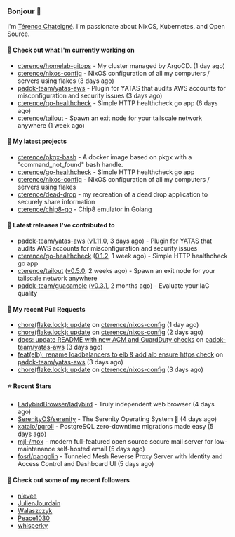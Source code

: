 ### Bonjour 👋

I'm [Térence Chateigné](https://www.terence.cloud). I'm passionate about NixOS, Kubernetes, and Open Source.

#### 👷 Check out what I'm currently working on

- [cterence/homelab-gitops](https://github.com/cterence/homelab-gitops) - My cluster managed by ArgoCD. (1 day ago)
- [cterence/nixos-config](https://github.com/cterence/nixos-config) - NixOS configuration of all my computers / servers using flakes (3 days ago)
- [padok-team/yatas-aws](https://github.com/padok-team/yatas-aws) - Plugin for YATAS that audits AWS accounts for misconfiguration and security issues (3 days ago)
- [cterence/go-healthcheck](https://github.com/cterence/go-healthcheck) - Simple HTTP healthcheck go app (6 days ago)
- [cterence/tailout](https://github.com/cterence/tailout) - Spawn an exit node for your tailscale network anywhere (1 week ago)

#### 🌱 My latest projects

- [cterence/pkgx-bash](https://github.com/cterence/pkgx-bash) - A docker image based on pkgx with a &#34;command_not_found&#34; bash handle.
- [cterence/go-healthcheck](https://github.com/cterence/go-healthcheck) - Simple HTTP healthcheck go app
- [cterence/nixos-config](https://github.com/cterence/nixos-config) - NixOS configuration of all my computers / servers using flakes
- [cterence/dead-drop](https://github.com/cterence/dead-drop) - my recreation of a dead drop application to securely share information
- [cterence/chip8-go](https://github.com/cterence/chip8-go) - Chip8 emulator in Golang

#### 🔭 Latest releases I've contributed to

- [padok-team/yatas-aws](https://github.com/padok-team/yatas-aws) ([v1.11.0](https://github.com/padok-team/yatas-aws/releases/tag/v1.11.0), 3 days ago) - Plugin for YATAS that audits AWS accounts for misconfiguration and security issues
- [cterence/go-healthcheck](https://github.com/cterence/go-healthcheck) ([0.1.2](https://github.com/cterence/go-healthcheck/releases/tag/0.1.2), 1 week ago) - Simple HTTP healthcheck go app
- [cterence/tailout](https://github.com/cterence/tailout) ([v0.5.0](https://github.com/cterence/tailout/releases/tag/v0.5.0), 2 weeks ago) - Spawn an exit node for your tailscale network anywhere
- [padok-team/guacamole](https://github.com/padok-team/guacamole) ([v0.3.1](https://github.com/padok-team/guacamole/releases/tag/v0.3.1), 2 months ago) - Evaluate your IaC quality

#### 🔨 My recent Pull Requests

- [chore(flake.lock): update](https://github.com/cterence/nixos-config/pull/124) on [cterence/nixos-config](https://github.com/cterence/nixos-config) (1 day ago)
- [chore(flake.lock): update](https://github.com/cterence/nixos-config/pull/123) on [cterence/nixos-config](https://github.com/cterence/nixos-config) (2 days ago)
- [docs: update README with new ACM and GuardDuty checks](https://github.com/padok-team/yatas-aws/pull/191) on [padok-team/yatas-aws](https://github.com/padok-team/yatas-aws) (3 days ago)
- [feat(elb): rename loadbalancers to elb &amp; add alb ensure https check](https://github.com/padok-team/yatas-aws/pull/190) on [padok-team/yatas-aws](https://github.com/padok-team/yatas-aws) (3 days ago)
- [chore(flake.lock): update](https://github.com/cterence/nixos-config/pull/122) on [cterence/nixos-config](https://github.com/cterence/nixos-config) (3 days ago)

#### ⭐ Recent Stars

- [LadybirdBrowser/ladybird](https://github.com/LadybirdBrowser/ladybird) - Truly independent web browser (4 days ago)
- [SerenityOS/serenity](https://github.com/SerenityOS/serenity) - The Serenity Operating System 🐞 (4 days ago)
- [xataio/pgroll](https://github.com/xataio/pgroll) - PostgreSQL zero-downtime migrations made easy (5 days ago)
- [mjl-/mox](https://github.com/mjl-/mox) - modern full-featured open source secure mail server for low-maintenance self-hosted email (5 days ago)
- [fosrl/pangolin](https://github.com/fosrl/pangolin) - Tunneled Mesh Reverse Proxy Server with Identity and Access Control and Dashboard UI (5 days ago)

#### 👯 Check out some of my recent followers

- [nlevee](https://github.com/nlevee)
- [JulienJourdain](https://github.com/JulienJourdain)
- [Walaszczyk](https://github.com/Walaszczyk)
- [Peace1030](https://github.com/Peace1030)
- [whisperky](https://github.com/whisperky)
